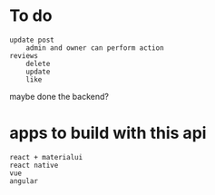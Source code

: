 # To do
    update post         
        admin and owner can perform action
    reviews
        delete
        update
        like

maybe done the backend?



# apps to build with this api
    react + materialui
    react native
    vue
    angular